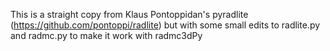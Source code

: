 This is a straight copy from Klaus Pontoppidan's pyradlite (https://github.com/pontoppi/radlite) but with some small edits to radlite.py and radmc.py to make it work with radmc3dPy
